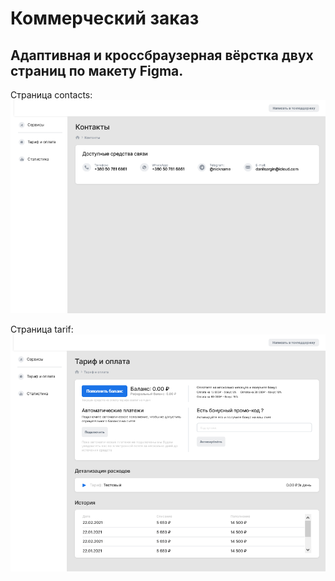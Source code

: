 # Коммерческий заказ

## Адаптивная и кроссбраузерная вёрстка двух страниц по макету Figma.

Страница contacts:
![Logo](./img/contacts.png)

Страница tarif:
![Logo](./img/tarif.png)
